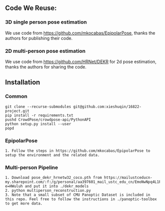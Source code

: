 ## Code We Reuse:
### 3D single person pose estimation
We use code from https://github.com/mkocabas/EpipolarPose, thanks the authors for publishing their code.
### 2D multi-person pose estimation
We use code from https://github.com/HRNet/DEKR for 2d pose estimation, thanks the authors for sharing the code. 

## Installation
### Common
```
git clone --recurse-submodules git@github.com:xieshuqin/16822-project.git
pip install -r requirements.txt
pushd CrowdPose/crowdpose-api/PythonAPI
python setup.py install --user
popd
```
### EpipolarPose
```
1. Follow the steps in https://github.com/mkocabas/EpipolarPose to setup the environment and the related data.
```
### Multi-person Pipeline
```
1. Download pose_dekr_hrnetw32_coco.pth from https://mailustceducn-my.sharepoint.com/:f:/g/personal/aa397601_mail_ustc_edu_cn/EmoNwNpq4L1FgUsC9KbWezABSotd3BGOlcWCdkBi91l50g?e=HWuluh and put it into ./dekr_models
2. python multiperson_reconstruction.py
3. Note that a small subset of CMU Panoptic Dataset is included in this repo. Feel free to follow the instructions in ./panoptic-toolbox to get more data.
```

